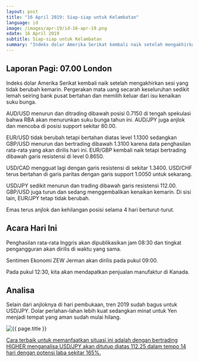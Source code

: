 ```yaml
---
layout: post
title: "16 April 2019: Siap-siap untuk Kelambatan" 
language: id
image: /images/apr-19/id-16-apr-19.png
xdate: 16 April 2019
subtitle: Siap-siap untuk Kelambatan
summary: "Indeks dolar Amerika Serikat kembali naik setelah mengakhirkan sesi yang tidak berubah kemarin. Pergerakan mata uang secarah keseluruhan sedikit lemah seiring bank pusat bertahan dan memilih keluar dari isu kenaikan suku bunga."
---
```

## Laporan Pagi: 07.00 London

Indeks dolar Amerika Serikat kembali naik setelah mengakhirkan sesi yang tidak berubah kemarin. Pergerakan mata uang secarah keseluruhan sedikit lemah seiring bank pusat bertahan dan memilih keluar dari isu kenaikan suku bunga.

AUD/USD menurun dan ditrading dibawah posisi 0.7150 di tengah spekulasi bahwa RBA akan menurunkan suku bunga tahun ini. AUD/JPY juga anjlok dan mencoba di posisi support sekitar 80.00.

EUR/USD tidak berubah tetapi bertahan diatas level 1.1300 sedangkan GBP/USD menurun dan bertrading dibawah 1.3100 karena data penghasilan rata-rata yang akan dirilis hari ini. EUR/GBP kembali naik tetapi bertrading dibawah garis resistensi di level 0.8650.

USD/CAD mengguat lagi dengan garis resistensi di sekitar 1.3400. USD/CHF terus bertahan di garis paritas dengan garis support 1.0050 untuk sekarang.

USD/JPY sedikit menurun dan trading dibawah garis resistensi 112.00. GBP/USD juga turun dan sedang menggembalikan kenaikan kemarin. Di sisi lain, EUR/JPY tetap tidak berubah.

Emas terus anjlok dan kehilangan posisi selama 4 hari berturut-turut.

## Acara Hari Ini

Penghasilan rata-rata Inggris akan dipublikasikan jam 08:30 dan tingkat pengangguran akan dirilis di waktu yang sama.

Sentimen Ekonomi ZEW Jerman akan dirilis pada pukul 09:00.

Pada pukul 12:30, kita akan mendapatkan penjualan manufaktur di Kanada.

## Analisa

Selain dari anjloknya di hari pembukaan, tren 2019 sudah bagus untuk USD/JPY. Dolar perlahan-lahan lebih kuat sedangkan minat untuk Yen menjadi tempat yang aman sudah mulai hilang.

<img src="{{ site.url }}/images/apr-19/id-16-apr-19.png" alt="{{ page.title }}" title="{{ page.title }}">

<a href="%LINK%%?currency=GBP&market=forex&underlying=frxUSDJPY&formname=higherlower&duration_amount=14&duration_units=d&amount=10&amount_type=stake&expiry_type=duration&barrier=112.25" target="_blank" rel="noopener noreferrer nofollow">Cara terbaik untuk memanfaatkan situasi ini adalah dengan bertrading HIGHER menganalisa USD/JPY akan ditutup diatas 112.25 dalam tempo 14 hari dengan potensi laba sekitar 165%.</a>